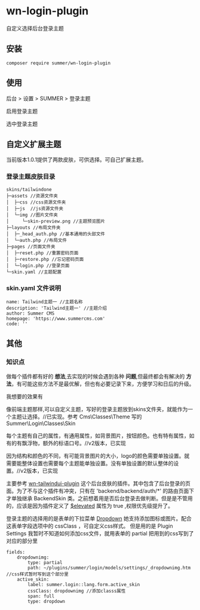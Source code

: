 # wn-login-plugin
自定义选择后台登录主题

## 安装
```
composer require summer/wn-login-plugin
```

## 使用
后台 > 设置 > SUMMER > 登录主题

启用登录主题

选中登录主题

## 自定义扩展主题
当前版本1.0.1提供了两款皮肤，可供选择。可自己扩展主题。

### 登录主题皮肤目录
```
skins/tailwindone
├─assets //资源文件夹
│  ├─css //css资源文件夹
│  ├─js  //js资源文件夹
│  └─img //图片文件夹
│     └─skin-preview.png //主题预览图片
├─layouts //布局文件夹
│  ├─_head_auth.php //基本通用的头部文件
│  └─auth.php //布局文件
├─pages //页面文件夹
│  ├─reset.php //重置密码页面
│  ├─restore.php //忘记密码页面
│  └─login.php //登录页面
└─skin.yaml //主题配置
```

### skin.yaml 文件说明
```
name: Tailwind主题一 //主题名称
description: 'Tailwind主题一' //主题介绍
author: Summer CMS
homepage: 'https://www.summercms.com'
code: ''
```

## 其他

### 知识点
做每个插件都有好的 **想法**,去实现的时候会遇到各种 **问题**,但最终都会有解决的 **方法**，有可能这些方法不是最优解，但也有必要记录下来，方便学习和日后的升级。

我想要的效果有

像前端主题那样,可以自定义主题，写好的登录主题放到skins文件夹，就能作为一个主题让选择。//已实现。参考 Cms\Classes\Theme 写的 Summer\Login\Classes\Skin

每个主题有自己的属性，有通用属性，如背景图片，按钮颜色。也有特有属性，如有的有飘浮物，额外的标语口号。//v2版本，已实现

因为结构和颜色的不同，有可能背景图片的大小，logo的颜色需要单独设置。就需要能整体设置也需要每个主题能单独设置。没有单独设置的默认整体的设置。//v2版本，已实现

主要参考 [wn-tailwindui-plugin](https://github.com/wintercms/wn-tailwindui-plugin) 这个后台皮肤的插件。其中包含了后台登录的页面。为了不与这个插件有冲突，只有在
'backend/backend/auth/*' 的路由页面下才单独继承 BackendSkin 类。之前想着用是否后台登录去做判断。但是是不管用的，应该是因为插件定义了 [$elevated](https://wintercms.com/docs/plugin/registration#elevated-plugin)
属性为 true ,权限优先级提升了。

登录主题的选择用的是表单的下拉菜单 [Dropdown](https://wintercms.com/docs/backend/forms#field-dropdown) 她支持添加图标或图片。配合这表单字段选项中的 cssClass ，可自定义css样式。
但是用的是 Plugin Settings 我暂时不知道如何添加css文件，就用表单的 partial 把用到的css写到了对应的部分里
```
fields:
    dropdownimg:
        type: partial
        path: ~/plugins/summer/login/models/settings/_dropdownimg.htm //css样式暂时写到这个部分里
    active_skin:
        label: summer.login::lang.form.active_skin
        cssClass: dropdownimg //添加classs属性
        span: full
        type: dropdown
```



